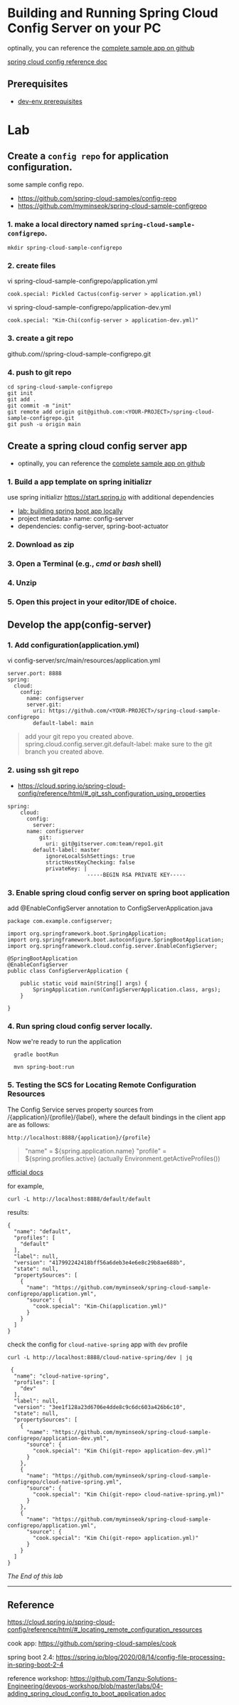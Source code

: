 # Building and Running Spring Cloud Config Server on your PC

optinally, you can reference the [complete sample app on github](https://github.com/myminseok/spring-cloud-sample/tree/master/lab-spring-cloud-config/complate)

[spring cloud config reference doc](https://spring.io/projects/spring-cloud-config)


## Prerequisites
- [dev-env prerequisites](lab-prerequisites-dev-env.md)


# Lab

## Create a `config repo` for application configuration.
some sample config repo.
- https://github.com/spring-cloud-samples/config-repo
- https://github.com/myminseok/spring-cloud-sample-configrepo

### 1. make a local directory named `spring-cloud-sample-configrepo`.
```
mkdir spring-cloud-sample-configrepo
```
### 2. create files
vi  spring-cloud-sample-configrepo/application.yml
```
cook.special: Pickled Cactus(config-server > application.yml)
```

vi  spring-cloud-sample-configrepo/application-dev.yml
```
cook.special: "Kim-Chi(config-server > application-dev.yml)"
```

### 3. create a git repo
github.com/<YOUR-PROJECT>/spring-cloud-sample-configrepo.git

### 4. push to git repo
```
cd spring-cloud-sample-configrepo
git init
git add .
git commit -m "init"
git remote add origin git@github.com:<YOUR-PROJECT>/spring-cloud-sample-configrepo.git
git push -u origin main
```

## Create a spring cloud config server app
- optinally, you can reference the [complete sample app on github](https://github.com/myminseok/spring-cloud-sample/tree/master/lab-spring-cloud-config)

### 1. Build a app template on spring initializr 
use spring initializr https://start.spring.io with additional dependencies
- [lab: building spring boot app locally](lab-app-developing-spring-boot-app.md)
- project metadata> name: config-server
- dependencies:  config-server, spring-boot-actuator

### 2. Download as zip 
### 3. Open a Terminal (e.g., _cmd_ or _bash_ shell)
### 4. Unzip 
### 5. Open this project in your editor/IDE of choice.


## Develop the app(config-server)
### 1. Add configuration(application.yml)
vi config-server/src/main/resources/application.yml
```
server.port: 8888
spring:
  cloud:
    config:
      name: configserver
      server.git:
        uri: https://github.com/<YOUR-PROJECT>/spring-cloud-sample-configrepo
        default-label: main

```
> add your git repo you created above.
> spring.cloud.config.server.git.default-label: make sure to the git branch you created above.
	
### 2. using ssh git repo
- https://cloud.spring.io/spring-cloud-config/reference/html/#_git_ssh_configuration_using_properties
```
spring:
    cloud:
      config:
        server:
	  name: configserver
          git:
            uri: git@gitserver.com:team/repo1.git
	    default-label: master
            ignoreLocalSshSettings: true
            strictHostKeyChecking: false
            privateKey: |
                         -----BEGIN RSA PRIVATE KEY-----
```
	
### 3. Enable spring cloud config server on spring boot application
add @EnableConfigServer annotation to ConfigServerApplication.java
```
package com.example.configserver;

import org.springframework.boot.SpringApplication;
import org.springframework.boot.autoconfigure.SpringBootApplication;
import org.springframework.cloud.config.server.EnableConfigServer;

@SpringBootApplication
@EnableConfigServer
public class ConfigServerApplication {

	public static void main(String[] args) {
		SpringApplication.run(ConfigServerApplication.class, args);
	}

}

```

### 4. Run spring cloud config server locally.
Now we're ready to run the application
```
  gradle bootRun

  mvn spring-boot:run
```


### 5. Testing the SCS for Locating Remote Configuration Resources
The Config Service serves property sources from /{application}/{profile}/{label}, where the default bindings in the client app are as follows:

```
http://localhost:8888/{application}/{profile}

```
> "name" = ${spring.application.name}
> "profile" = ${spring.profiles.active} (actually Environment.getActiveProfiles())

[official docs](https://cloud.spring.io/spring-cloud-config/reference/html/#_locating_remote_configuration_resources)

for example,

```
curl -L http://localhost:8888/default/default
```
results:
```
{
  "name": "default",
  "profiles": [
    "default"
  ],
  "label": null,
  "version": "417992242418bff56a6deb3e4e6e8c29b8ae688b",
  "state": null,
  "propertySources": [
    {
      "name": "https://github.com/myminseok/spring-cloud-sample-configrepo/application.yml",
      "source": {
        "cook.special": "Kim-Chi(application.yml)"
      }
    }
  ]
}
```
check the config for `cloud-native-spring` app with `dev` profile
```
curl -L http://localhost:8888/cloud-native-spring/dev | jq
```
```
 {
  "name": "cloud-native-spring",
  "profiles": [
    "dev"
  ],
  "label": null,
  "version": "3ee1f128a23d6706e4dde8c9c6dc603a426b6c10",
  "state": null,
  "propertySources": [
    {
      "name": "https://github.com/myminseok/spring-cloud-sample-configrepo/application-dev.yml",
      "source": {
        "cook.special": "Kim Chi(git-repo> application-dev.yml)"
      }
    },
    {
      "name": "https://github.com/myminseok/spring-cloud-sample-configrepo/cloud-native-spring.yml",
      "source": {
        "cook.special": "Kim Chi(git-repo> cloud-native-spring.yml)"
      }
    },
    {
      "name": "https://github.com/myminseok/spring-cloud-sample-configrepo/application.yml",
      "source": {
        "cook.special": "Kim Chi(git-repo> application.yml)"
      }
    }
  ]
}

```

*The End of this lab*

---

## Reference
https://cloud.spring.io/spring-cloud-config/reference/html/#_locating_remote_configuration_resources

cook app:  https://github.com/spring-cloud-samples/cook

spring boot 2.4: https://spring.io/blog/2020/08/14/config-file-processing-in-spring-boot-2-4

reference workshop: https://github.com/Tanzu-Solutions-Engineering/devops-workshop/blob/master/labs/04-adding_spring_cloud_config_to_boot_application.adoc


